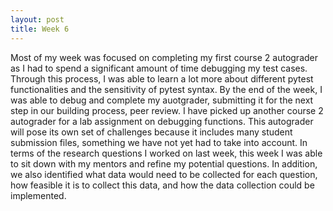 ```yaml
---
layout: post
title: Week 6
---
```


Most of my week was focused on completing my first course 2 autograder as I had to spend a significant amount of time debugging my test cases. Through this process, I was able to learn a lot more about different pytest functionalities and the sensitivity of pytest syntax. By the end of the week, I was able to debug and complete my auotgrader, submitting it for the next step in our building process, peer review. I have picked up another course 2 autograder for a lab assignment on debugging functions. This autograder will pose its own set of challenges because it includes many student submission files, something we have not yet had to take into account. In terms of the research questions I worked on last week, this week I was able to sit down with my mentors and refine my potential questions. In addition, we also identified what data would need to be collected for each question, how feasible it is to collect this data, and how the data collection could be implemented. 
